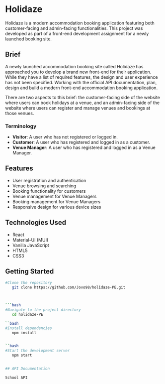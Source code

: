 # Holidaze

Holidaze is a modern accommodation booking application featuring both customer-facing and admin-facing functionalities. This project was developed as part of a front-end development assignment for a newly launched booking site.

## Brief

A newly launched accommodation booking site called Holidaze has approached you to develop a brand new front-end for their application. While they have a list of required features, the design and user experience has not been specified. Working with the official API documentation, plan, design and build a modern front-end accommodation booking application.

There are two aspects to this brief: the customer-facing side of the website where users can book holidays at a venue, and an admin-facing side of the website where users can register and manage venues and bookings at those venues.

### Terminology

- **Visitor**: A user who has not registered or logged in.
- **Customer**: A user who has registered and logged in as a customer.
- **Venue Manager**: A user who has registered and logged in as a Venue Manager.

## Features

- User registration and authentication
- Venue browsing and searching
- Booking functionality for customers
- Venue management for Venue Managers
- Booking management for Venue Managers
- Responsive design for various device sizes

## Technologies Used

- React
- Material-UI (MUI)
- Vanilla JavaScript
- HTML5
- CSS3

## Getting Started

```bash
#Clone the repository
   git clone https://github.com/Jovo98/holidaze-PE.git



```bash
#Navigate to the project directory
   cd holidaze-PE

``bash
#Install dependencies
   npm install


``bash
#Start the development server
   npm start


## API Documentation

School API

